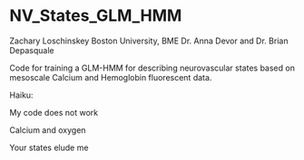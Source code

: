 # NV_States_GLM_HMM
Zachary Loschinskey
Boston University, BME
Dr. Anna Devor and Dr. Brian Depasquale

Code for training a GLM-HMM for describing neurovascular states based on 
mesoscale Calcium and Hemoglobin fluorescent data.

Haiku:

My code does not work

Calcium and oxygen

Your states elude me
